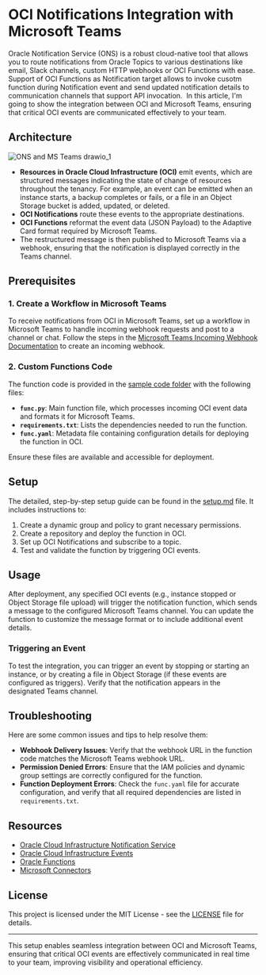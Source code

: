 # OCI Notifications Integration with Microsoft Teams
Oracle Notification Service (ONS) is a robust cloud-native tool that allows you to route notifications from Oracle Topics to various destinations like email, Slack channels, custom HTTP webhooks or OCI Functions with ease.
Support of OCI Functions as Notification target allows to invoke cusotm function during Notification event and send updated notification details to communication channels that support API invocation. 
In this article, I'm going to show the integration between OCI and Microsoft Teams, ensuring that critical OCI events are communicated effectively to your team.

## Architecture

![ONS and MS Teams drawio_1](https://github.com/user-attachments/assets/e241e0d3-c255-4101-8d32-4e89a465d41b)

- **Resources in Oracle Cloud Infrastructure (OCI)** emit events, which are structured messages indicating the state of change of resources throughout the tenancy. For example, an event can be emitted when an instance starts, a backup completes or fails, or a file in an Object Storage bucket is added, updated, or deleted.
- **OCI Notifications** route these events to the appropriate destinations.
- **OCI Functions** reformat the event data (JSON Payload) to the Adaptive Card format required by Microsoft Teams.
- The restructured message is then published to Microsoft Teams via a webhook, ensuring that the notification is displayed correctly in the Teams channel.

## Prerequisites

### 1. Create a Workflow in Microsoft Teams

To receive notifications from OCI in Microsoft Teams, set up a workflow in Microsoft Teams to handle incoming webhook requests and post to a channel or chat. Follow the steps in the [Microsoft Teams Incoming Webhook Documentation](https://docs.microsoft.com/microsoftteams/platform/webhooks-and-connectors/how-to/add-incoming-webhook) to create an incoming webhook.

### 2. Custom Functions Code

The function code is provided in the [sample code folder](https://github.com/angeline-hilda/OCI-Notifications/tree/9007f51a4a3a94e9b7b71e33064d3f3cdeaa7308/sample%20code) with the following files:

- **`func.py`**: Main function file, which processes incoming OCI event data and formats it for Microsoft Teams.
- **`requirements.txt`**: Lists the dependencies needed to run the function.
- **`func.yaml`**: Metadata file containing configuration details for deploying the function in OCI.

Ensure these files are available and accessible for deployment.

## Setup

The detailed, step-by-step setup guide can be found in the [setup.md](https://github.com/angeline-hilda/OCI-Notifications/blob/912b9de7b995c35d606780f3148e2e67334496a4/setup%20guide.md) file. It includes instructions to:

1. Create a dynamic group and policy to grant necessary permissions.
2. Create a repository and deploy the function in OCI.
3. Set up OCI Notifications and subscribe to a topic.
4. Test and validate the function by triggering OCI events.

## Usage

After deployment, any specified OCI events (e.g., instance stopped or Object Storage file upload) will trigger the notification function, which sends a message to the configured Microsoft Teams channel. You can update the function to customize the message format or to include additional event details.

### Triggering an Event

To test the integration, you can trigger an event by stopping or starting an instance, or by creating a file in Object Storage (if these events are configured as triggers). Verify that the notification appears in the designated Teams channel.

## Troubleshooting

Here are some common issues and tips to help resolve them:

- **Webhook Delivery Issues**: Verify that the webhook URL in the function code matches the Microsoft Teams webhook URL.
- **Permission Denied Errors**: Ensure that the IAM policies and dynamic group settings are correctly configured for the function.
- **Function Deployment Errors**: Check the `func.yaml` file for accurate configuration, and verify that all required dependencies are listed in `requirements.txt`.

## Resources

- [Oracle Cloud Infrastructure Notification Service](https://docs.oracle.com/en-us/iaas/Content/Notification/Concepts/notificationoverview.htm)
- [Oracle Cloud Infrastructure Events](https://docs.oracle.com/en-us/iaas/Content/Events/Concepts/eventsoverview.htm)
- [Oracle Functions](https://docs.oracle.com/en-us/iaas/Content/Functions/Concepts/functionsoverview.htm)
- [Microsoft Connectors](https://learn.microsoft.com/en-us/microsoftteams/platform/webhooks-and-connectors/how-to/connectors-using?tabs=cURL%2Ctext1)

## License

This project is licensed under the MIT License - see the [LICENSE](https://github.com/angeline-hilda/oci-ms-teams-notifications/blob/main/LICENSE) file for details.

---

This setup enables seamless integration between OCI and Microsoft Teams, ensuring that critical OCI events are effectively communicated in real time to your team, improving visibility and operational efficiency.

   



